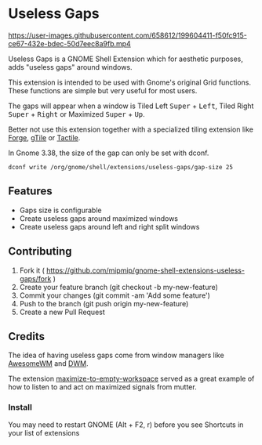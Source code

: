 # Useless Gaps

https://user-images.githubusercontent.com/658612/199604411-f50fc915-ce67-432e-bdec-50d7eec8a9fb.mp4

Useless Gaps is a GNOME Shell Extension which for aesthetic purposes, adds
"useless gaps" around windows.

This extension is intended to be used with Gnome's original Grid functions.
These functions are simple but very useful for most users.

The gaps will appear when a window is Tiled Left <kbd>Super</kbd> +
<kbd>Left</kbd>, Tiled Right <kbd>Super</kbd> +
<kbd>Right</kbd> or Maximized <kbd>Super</kbd> +
<kbd>Up</kbd>.

Better not use this extension together with a specialized tiling extension like
[Forge](https://extensions.gnome.org/extension/4481/forge/),
[gTile](https://extensions.gnome.org/extension/28/gtile/) or
[Tactile](https://extensions.gnome.org/extension/4548/tactile/).

In Gnome 3.38, the size of the gap can only be set with dconf.

```
dconf write /org/gnome/shell/extensions/useless-gaps/gap-size 25
```

## Features

- Gaps size is configurable
- Create useless gaps around maximized windows
- Create useless gaps around left and right split windows

## Contributing

1. Fork it ( https://github.com/mipmip/gnome-shell-extensions-useless-gaps/fork )
1. Create your feature branch (git checkout -b my-new-feature)
1. Commit your changes (git commit -am 'Add some feature')
1. Push to the branch (git push origin my-new-feature)
1. Create a new Pull Request

## Credits

The idea of having useless gaps come from window managers like
[AwesomeWM](awesomewm.org) and
[DWM](https://dwm.suckless.org/patches/uselessgap/).

The extension
[maximize-to-empty-workspace](https://extensions.gnome.org/extension/3100/maximize-to-empty-workspace/)
served as a great example of how to listen to and act on maximized signals from
mutter.


### Install

You may need to restart GNOME (Alt + F2, r) before you see Shortcuts in your
list of extensions
